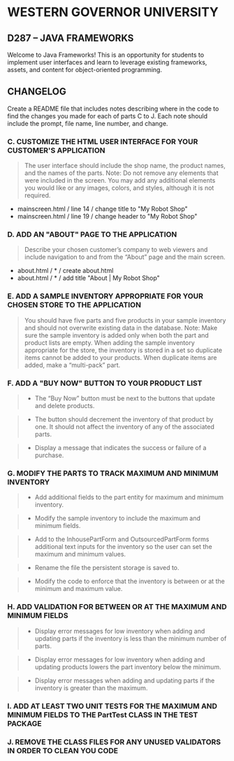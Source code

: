 # WESTERN GOVERNOR UNIVERSITY 
## D287 – JAVA FRAMEWORKS
Welcome to Java Frameworks! This is an opportunity for students to implement user interfaces and learn to leverage existing frameworks, assets, and content for object-oriented programming.
## CHANGELOG
Create a README file that includes notes describing where in the code to find the changes you made for each of parts C to J. Each note should include the prompt, file name, line number, and change.
### C. CUSTOMIZE THE HTML USER INTERFACE FOR YOUR CUSTOMER'S APPLICATION
>The user interface should include the shop name, the product names, and the names of the parts.
Note: Do not remove any elements that were included in the screen. You may add any additional elements you would like or any images, colors, and styles, although it is not required.

* mainscreen.html / line 14 / change title to "My Robot Shop"
* mainscreen.html / line 19 / change header to "My Robot Shop"
### D. ADD AN "ABOUT" PAGE TO THE APPLICATION
>Describe your chosen customer’s company to web viewers and include navigation to and from the “About” page and the main screen.

* about.html / * / create about.html
* about.html / * / add title "About | My Robot Shop"
### E. ADD A SAMPLE INVENTORY APPROPRIATE FOR YOUR CHOSEN STORE TO THE APPLICATION
>You should have five parts and five products in your sample inventory and should not overwrite existing data in the database.
Note: Make sure the sample inventory is added only when both the part and product lists are empty. When adding the sample inventory appropriate for the store, the inventory is stored in a set so duplicate items cannot be added to your products. When duplicate items are added, make a “multi-pack” part.
 

### F. ADD A "BUY NOW" BUTTON TO YOUR PRODUCT LIST
>* The “Buy Now” button must be next to the buttons that update and delete products.  

>* The button should decrement the inventory of that product by one. It should not affect the inventory of any of the associated parts.  

>* Display a message that indicates the success or failure of a purchase.

### G. MODIFY THE PARTS TO TRACK MAXIMUM AND MINIMUM INVENTORY
>* Add additional fields to the part entity for maximum and minimum inventory.  

>* Modify the sample inventory to include the maximum and minimum fields.  

>* Add to the InhousePartForm and OutsourcedPartForm forms additional text inputs for the inventory so the user can set the maximum and minimum values.  

>* Rename the file the persistent storage is saved to.  

>* Modify the code to enforce that the inventory is between or at the minimum and maximum value.

### H. ADD VALIDATION FOR BETWEEN OR AT THE MAXIMUM AND MINIMUM FIELDS
>* Display error messages for low inventory when adding and updating parts if the inventory is less than the minimum number of parts.  

>* Display error messages for low inventory when adding and updating products lowers the part inventory below the minimum.  

>*  Display error messages when adding and updating parts if the inventory is greater than the maximum.

### I. ADD AT LEAST TWO UNIT TESTS FOR THE MAXIMUM AND MINIMUM FIELDS TO THE PartTest CLASS IN THE TEST PACKAGE
### J. REMOVE THE CLASS FILES FOR ANY UNUSED VALIDATORS IN ORDER TO CLEAN YOU CODE
 